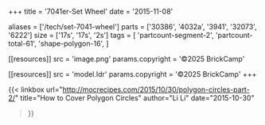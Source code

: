 +++
title = '7041er-Set Wheel'
date  = '2015-11-08'

aliases = ['/tech/set-7041-wheel']
parts = ['30386', '4032a', '3941', '32073', '6222']
size  = ['17s', '17s', '2s']
tags  = [
  'partcount-segment-2',
  'partcount-total-61',
  'shape-polygon-16',
]

[[resources]]
src              = 'image.png'
params.copyright = '©2025 BrickCamp'

[[resources]]
src              = 'model.ldr'
params.copyright = '©2025 BrickCamp'
+++

{{< linkbox
    url="http://mocrecipes.com/2015/10/30/polygon-circles-part-2/"
    title="How to Cover Polygon Circles"
    author="Li Li"
    date="2015-10-30"
>}}
